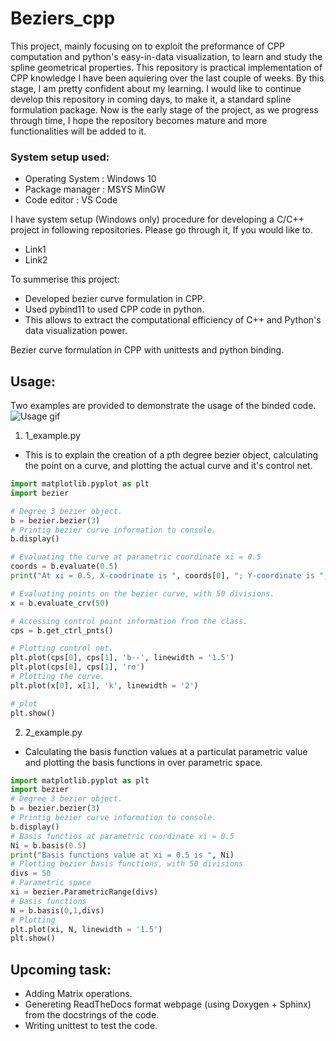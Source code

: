 # Beziers_cpp
 
This project, mainly focusing on to exploit the preformance of CPP computation and python's easy-in-data visualization, to learn and study the spline geometrical properties. This repository is practical implementation of CPP knowledge I have been aquiering over the last couple of weeks. By this stage, I am pretty confident about my learning. I would like to continue develop this repository in coming days, to make it, a standard spline formulation package. Now is the early stage of the project, as we progress through time, I hope the repository becomes mature and more functionalities will be added to it. 

### System setup used:
* Operating System : Windows 10
* Package manager  : MSYS MinGW
* Code editor      : VS Code

I have system setup (Windows only) procedure for developing a C/C++ project in following repositories. Please go through it, If you would like to.
* Link1
* Link2

To summerise this project:
* Developed bezier curve formulation in CPP.
* Used pybind11 to used CPP code in python. 
* This allows to extract the computational efficiency of C++ and Python's data visualization power.


Bezier curve formulation in CPP with unittests and python binding.

## Usage:
Two examples are provided to demonstrate the usage of the binded code. 
![Usage gif](https://github.com/bhagath555/thmsgbrt/blob/master/2022-07-29-21-12-36.gif)

1. 1_example.py
* This is to explain the creation of a pth degree bezier object, calculating the point on a curve, and plotting the actual curve and it's control net.
``` python
import matplotlib.pyplot as plt
import bezier

# Degree 3 bezier object.
b = bezier.bezier(3)
# Printig bezier curve information to console.
b.display()

# Evaluating the curve at parametric coordinate xi = 0.5
coords = b.evaluate(0.5)
print("At xi = 0.5, X-coodrinate is ", coords[0], "; Y-coordinate is ", coords[1])

# Evaluating points on the bezier curve, with 50 divisions.
x = b.evaluate_crv(50)

# Accessing control point information from the class.
cps = b.get_ctrl_pnts()

# Plotting control net.
plt.plot(cps[0], cps[1], 'b--', linewidth = '1.5')
plt.plot(cps[0], cps[1], 'ro')
# Plotting the curve.
plt.plot(x[0], x[1], 'k', linewidth = '2')

# plot
plt.show()
```

2. 2_example.py 
* Calculating the basis function values at a particulat parametric value and plotting the basis functions in over parametric space.
``` python
import matplotlib.pyplot as plt
import bezier
# Degree 3 bezier object.
b = bezier.bezier(3)
# Printig bezier curve information to console.
b.display()
# Basis functios at parametric coordinate xi = 0.5
Ni = b.basis(0.5)
print("Basis functions value at xi = 0.5 is ", Ni)
# Plotting bezier basis functions, with 50 divisions
divs = 50
# Parametric space
xi = bezier.ParametricRange(divs)
# Basis functions
N = b.basis(0,1,divs)
# Plotting
plt.plot(xi, N, linewidth = '1.5')
plt.show()
```

## Upcoming task:
* Adding Matrix operations.
* Genereting ReadTheDocs format webpage (using Doxygen + Sphinx) from the docstrings of the code. 
* Writing unittest to test the code.

